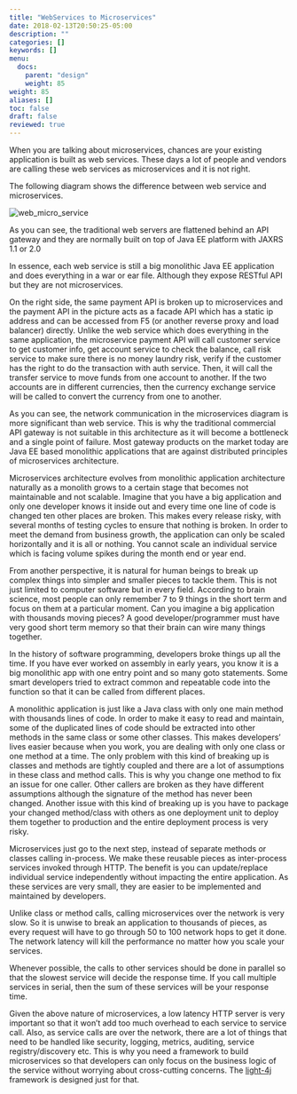 ```yaml
---
title: "WebServices to Microservices"
date: 2018-02-13T20:50:25-05:00
description: ""
categories: []
keywords: []
menu:
  docs:
    parent: "design"
    weight: 85
weight: 85
aliases: []
toc: false
draft: false
reviewed: true
---
```


When you are talking about microservices, chances are your existing application is built as web services. These days a lot of people and vendors are calling these web services as microservices and it is not right.

The following diagram shows the difference between web service and microservices.

![web_micro_service](/images/web_micro_service.jpeg)

As you can see, the traditional web servers are flattened behind an API gateway and they are normally built on top of Java EE platform with JAXRS 1.1 or 2.0

In essence, each web service is still a big monolithic Java EE application and
does everything in a war or ear file. Although they expose RESTful API but they
are not microservices. 

On the right side, the same payment API is broken up to microservices and the payment API in the picture acts as a facade API which has a static ip address and can be accessed from F5 (or another reverse proxy and load balancer) directly. Unlike the web service which does everything in the same application, the microservice payment API will call customer service to get customer info, get account service to check the balance, call risk service to make sure there is no money laundry risk, verify if the customer has the right to do the transaction with auth service. Then, it will call the transfer service to move funds from one account to another. If the two accounts are in different currencies, then the currency exchange service will be called to convert the currency from one to another.

As you can see, the network communication in the microservices diagram is more significant than web service. This is why the traditional commercial API gateway is not suitable in this architecture as it will become a bottleneck and a single point of failure. Most gateway products on the market today are Java EE based monolithic applications that are against distributed principles of microservices architecture.

Microservices architecture evolves from monolithic application architecture naturally as a monolith grows to a certain stage that becomes not maintainable and not scalable. Imagine that you have a big application and only one developer knows it inside out and every time one line of code is changed ten other places are broken. This makes every release risky, with several months of testing cycles to ensure that nothing is broken. In order to meet the demand from business growth, the application can only be scaled horizontally and it is all or nothing. You cannot scale an individual service which is facing volume spikes during the month end or year end. 

From another perspective, it is natural for human beings to break up complex things into simpler and smaller pieces to tackle them. This is not just limited to computer software but in every field. According to brain science, most people can only remember 7 to 9 things in the short term and focus on them at a particular moment. Can you imagine a big application with thousands moving pieces? A good developer/programmer must have very good short term memory so that their brain can wire many things together.

In the history of software programming, developers broke things up all the time. If you have ever worked on assembly in early years, you know it is a big monolithic app with one entry point and so many goto statements. Some smart developers tried to extract common and repeatable code into the function so that it can be called from different places.

A monolithic application is just like a Java class with only one main method with thousands lines of code. In order to make it easy to read and maintain, some of the duplicated lines of code should be extracted into other methods in the same class or some other classes. This makes developers’ lives easier because when you work, you are dealing with only one class or one method at a time. The only problem with this kind of breaking up is classes and methods are tightly coupled and there are a lot of assumptions in these class and method calls. This is why you change one method to fix an issue for one caller. Other callers are broken as they have different assumptions although the signature of the method has never been changed. Another issue with this kind of breaking up is you have to package your changed method/class with others as one deployment unit to deploy them together to production and the entire deployment process is very risky.

Microservices just go to the next step, instead of separate methods or classes
calling in-process. We make these reusable pieces as inter-process services
invoked through HTTP. The benefit is you can update/replace individual service 
independently without impacting the entire application. As these services are
very small, they are easier to be implemented and maintained by developers.

Unlike class or method calls, calling microservices over the network is very slow. So it is unwise to break an application to thousands of pieces, as every request will have to go through 50 to 100 network hops to get it done. The network latency will kill the performance no matter how you scale your services.

Whenever possible, the calls to other services should be done in parallel so that the slowest service will decide the response time. If you call multiple services in serial, then the sum of these services will be your response time.

Given the above nature of microservices, a low latency HTTP server is very important so that it won’t add too much overhead to each service to service call. Also, as service calls are over the network, there are a lot of things that need to be handled like security, logging, metrics, auditing, service registry/discovery etc. This is why you need a framework to build microservices so that developers can only focus on the business logic of the service without worrying about cross-cutting concerns. The [light-4j](https://github.com/networknt/light-4j) framework is designed just for that.


